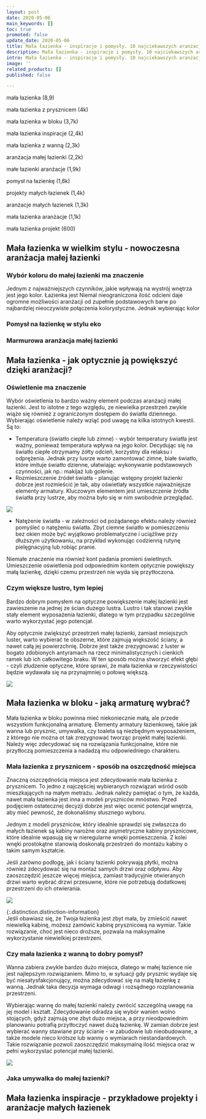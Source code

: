 ```yaml
---
layout: post
date: 2020-05-06
main_keywords: []
toc: true
promoted: false
update_date: 2020-05-06
title: Mała łazienka - inspiracje i pomysły. 10 najciekawszych aranżacji
description: Mała łazienka - inspiracje i pomysły. 10 najciekawszych aranżacji
intro: Mała łazienka - inspiracje i pomysły. 10 najciekawszych aranżacji
image: ''
related_products: []
published: false

---
```

mała łazienka (8,9)

mała łazienka z prysznicem (4k)

mała łazienka w bloku (3,7k)

mała łazienka inspiracje (2,4k)

mała łazienka z wanną (2,3k)

aranżacja małej łazienki (2,2k)

małe łazienki aranżacje (1,9k)

pomysł na łazienkę (1,6k)

projekty małych łazienek (1,4k)

aranżacje małych łazienek (1,3k)

mała łazienka aranżacje (1,1k)

mała łazienka projekt (600)

## Mała łazienka w wielkim stylu - nowoczesna aranżacja małej łazienki

### Wybór koloru do małej łazienki ma znaczenie

Jednym z najważniejszych czynników, jakie wpływają na wystrój wnętrza jest jego kolor. Łazienka jest Niemal nieograniczona ilość odcieni daje ogromne możliwości aranżacji od zupełnie podstawowych barw po najbardziej nieoczywiste połączenia kolorystyczne. Jednak wybierając kolor

### Pomysł na łazienkę w stylu eko

### Marmurowa aranżacja małej łazienki

## Mała łazienka - jak optycznie ją powiększyć dzięki aranżacji?

### Oświetlenie ma znaczenie

Wybór oświetlenia to bardzo ważny element podczas aranżacji małej łazienki. Jest to istotne z tego względu, ze niewielka przestrzeń zwykle wiąże się również z ograniczonym dostępem do światła dziennego. Wybierając oświetlenie należy wziąć pod uwagę na kilka istotnych kwestii. Są to:

* Temperatura (światło ciepłe lub zimne) - wybór temperatury światła jest ważny, ponieważ temperatura wpływa na jego kolor. Decydując się na światło ciepłe otrzymamy żółty odcień, korzystny dla relaksu i odprężenia. Jednak przy lusrze warto zamontować zimne, białe światło, które imituje światło dzienne, ułatwiając wykonywanie podstawowych czynności, jak np.: makijaż lub golenie.
* Rozmieszczenie źródeł światła - planując wstępny projekt łazienki dobrze jest rozmieścić je tak, aby oświetlały wszystkie najważniejsze elementy armatury. Kluczowym elementem jest umieszczenie źródła światła przy lustrze, aby można było się w nim swobodnie przeglądać.

![](/uploads/lazienka-oswietlenie.jpg)

* Natężenie światła - w zależności od pożądanego efektu należy również pomyśleć o natężeniu światła. Zbyt ciemne światło w pomieszczeniu bez okien może być wyjątkowo problematyczne i uciążliwe przy dłuższym użytkowaniu, na przykład wykonując codzienną rutynę pielęgnacyjną lub robiąc pranie.

Niemałe znaczenie ma również kont padania promieni świetlnych. Umieszczenie oświetlenia pod odpowiednim kontem optycznie powiększy małą łazienkę, dzięki czemu przestrzeń nie wyda się przytłoczona.

### Czym większe lustro, tym lepiej

Bardzo dobrym pomysłem na optyczne powiększenie małej łazienki jest zawieszenie na jednej ze ścian dużego lustra. Lustro i tak stanowi zwykle stały element wyposażenia łazienki, dlatego w tym przypadku szczególnie warto wykorzystać jego potencjał.

Aby optycznie zwiększyć przestrzeń małej łazienki, zamiast mniejszych luster, warto wybierać te obszerne, które zajmują większość ściany, a nawet całą jej powierzchnię. Dobrze jest także zrezygnować z luster w bogato zdobionych antyramach na rzecz minimalistycznych i cienkich ramek lub ich całkowitego braku. W ten sposób można stworzyć efekt głębi - czyli złudzenie optyczne, które sprawi, że mała łazienka w rzeczywistości będzie wydawała się na przynajmniej o połowę większą.

![](/uploads/lusta-do-lazienki.jpg)

## Mała łazienka w bloku - jaką armaturę wybrać?

Mała łazienka w bloku powinna mieć niekoniecznie małą, ale przede wszystkim funkcjonalną armaturę. Elementy armatury łazienkowej, takie jak wanna lub prysznic, umywalka, czy toaleta są niezbędnym wyposażeniem, z którego nie można ot tak zrezygnować tworząc projekt małej łazienki. Należy więc zdecydować się na rozwiązania funkcjonalne, które nie przytłoczą pomieszczenia a nadadzą mu odpowiedniego charakteru.

### Mała łazienka z prysznicem - sposób na oszczędność miejsca

Znaczną oszczędnością miejsca jest zdecydowanie mała łazienka z prysznicem. To jedno z najczęściej wybieranych rozwiązań wśród osób mieszkających na małym metrażu. Jednak należy pamiętać o tym, że każda, nawet mała łazienka jest inna a modeli pryszniców mnóstwo. Przed podjęciem ostatecznej decyzji dobrze jest więc ocenić potencjał wnętrza, aby mieć pewność, że dokonaliśmy słusznego wyboru.

Jednym z modeli pryszniców, który idealnie sprawdzi się zwłaszcza do małych łazienek są kabiny narożne oraz asymetryczne kabiny prysznicowe, które idealnie wpasują się w nieregularne wnęki pomieszczenia. Z kolei wnęki prostokątne stanowią doskonałą przestrzeń do montażu kabiny o takim samym kształcie.

Jeśli zarówno podłogę, jak i ściany łazienki pokrywają płytki, można również zdecydować się na montaż samych drzwi oraz odpływu. Aby zaoszczędzić jeszcze więcej miejsca, zamiast tradycyjnie otwieranych drzwi warto wybrać drzwi przesuwne, które nie potrzebują dodatkowej przestrzeni do ich otwierania.

![](/uploads/mala-lazienka-z-prysznicem.jpg)

{:.distinction.distinction-information}  
Jeśli obawiasz się, że Twoja łazienka jest zbyt mała, by zmieścić nawet niewielką kabinę, możesz zamówić kabinę prysznicową na wymiar. Takie rozwiązanie, choć jest nieco droższe, pozwala na maksymalne wykorzystanie niewielkiej przestrzeni.

### Czy mała łazienka z wanną to dobry pomysł?

Wanna zabiera zwykle bardzo dużo miejsca, dlatego w małej łazience nie jest najlepszym rozwiązaniem. Mimo to, w sytuacji gdy prysznic wydaje się być niesatysfakcjonujący, można zdecydować się na małą łazienkę z wanną. Jednak taka decyzja wymaga odwagi i rozsądnego rozplanowania przestrzeni.

Wybierając wannę do małej łazienki należy zwrócić szczególną uwagę na jej model i kształt. Zdecydowanie odradza się wybór wanien wolno stojących, gdyż zajmują one zbyt dużo miejsca, a przy nieodpowiednim planowaniu potrafią przytłoczyć nawet dużą łazienkę. W zamian dobrze jest wybierać wanny stawiane przy ścianie - w zabudowie lub nieobudowane, a także modele nieco krótsze lub wanny o wymiarach niestandardowych. Takie rozwiązanie pozwoli zaoszczędzić maksymalną ilość miejsca oraz w pełni wykorzystać potencjał małej łazienki.

![](/uploads/czy-lazienka-z-wanna-to-dobry-pomysl.jpg)

### Jaka umywalka do małej łazienki?

## Mała łazienka inspiracje - przykładowe projekty i aranżacje małych łazienek